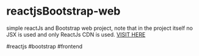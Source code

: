 # reactjsBootstrap-web
simple reactJs and Bootstrap web project, note that in the project itself no JSX is used and only ReactJs CDN is used.
<a href="https://nodir-any.github.io/reactjsBootstrap-web/">VISIT HERE</a>

#reactjs #bootstrap #frontend
